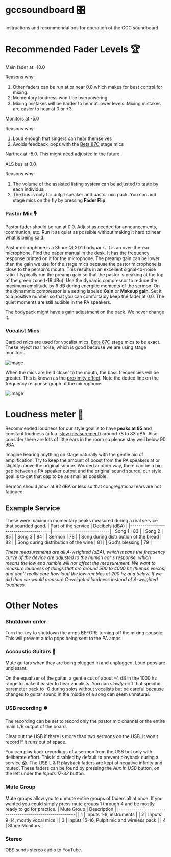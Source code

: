 # gccsoundboard 🎛
Instructions and recommendations for operation of the GCC soundboard.

# Recommended Fader Levels 🏆

Main fader at -10.0

Reasons why:
1. Other faders can be run at or near 0.0 which makes for best control for mixing.
2. Momentary loudness won't be overpowering
3. Mixing mistakes will be harder to hear at lower levels. Mixing mistakes are easier to hear at 0 or +3.

Monitors at -5.0

Reasons why:
1. Loud enough that singers can hear themselves
2. Avoids feedback loops with the [Beta 87C](https://pubs.shure.com/guide/BETA87C/en-US) stage mics

Narthex at -5.0. This might need adjusted in the future.

ALS bus at 0.0

Reasons why:
1. The volume of the assisted listing system can be adjusted to taste by each individual.
2. The bus is only for pulpit speaker and pastor mic pack. You can add stage mics on the fly by pressing **Fader Flip**.

### Pastor Mic 🎙
Pastor fader should be run at 0.0. Adjust as needed for announcements, communion, etc. Run it as quiet as possible without making it hard to hear what is being said.

Pastor microphone is a Shure QLXD1 bodypack. It is an over-the-ear microphone. Find the paper manual in the desk. It has the frequency response printed on it for the microphone. The preamp gain can be lower than the gain we use for the stage mics because the pastor microphone is close to the person's mouth. This results in an excellent signal-to-noise ratio. I typically run the preamp gain so that the pastor is peaking at the top of the green zone (-18 dBu). Use the dynamic compressor to reduce the maximum amplitude by 6 dB during energitic moments of the sermon. On the dynammic compressor is a setting labeled **Gain** or **Makeup gain**. Set it to a positive number so that you can comfortably keep the fader at 0.0. The quiet moments are still audible in the PA speakers.

The bodypack might have a gain adjustment on the pack. We never change it. 

### Vocalist Mics
Cardiod mics are used for vocalist mics. [Beta 87C](https://pubs.shure.com/guide/BETA87C/en-US) stage mics to be exact. These reject rear noise, which is good because we are using stage monitors.

![image](https://github.com/claudy/gccsoundboard/assets/1810404/66612762-4ca1-47f6-a204-2b731ce6c6fa)

When the mics are held closer to the mouth, the bass frequencies will be greater. This is known as the [proximity effect](https://en.wikipedia.org/wiki/Proximity_effect_(audio)). Note the dotted line on the frequency response graph of the microphone.

![image](https://github.com/claudy/gccsoundboard/assets/1810404/0b043ff6-6905-491d-943a-23bd2ee0d4a2)


# Loudness meter 📢
Recommended loudness for our style goal is to have **peaks at 85** and constant loudness (a.k.a. [slow measurement](https://www.noisemeters.com/help/faq/time-weighting/#:~:text=Fast%20corresponds%20to%20a%20125,time%20constant%20of%2035%20ms.)) around 78 to 83 dBA. Also consider there are lots of little ears in the room so please stay well below 90 dBA. 

Imagine hearing anything on stage naturally with the gentle aid of amplification. Try to keep the amount of boost from the PA speakers at or slightly above the original source. Worded another way, there can be a big gap between a PA speaker output and the original sound source; our style goal is to get that gap to be as small as possible.

Sermon should _peak_ at 82 dBA or less so that congregational ears are not fatigued.

## Example Service
These were maximum momentary peaks measured during a real service that sounded good.
| Part of the service                   | Decibels (dBA) |
|---------------------------------------|----------------------------|
| Song 1                                | 83                         |
| Song 2                                | 85                         |
| Song 3                                | 84                         |
| Sermon                                | 78                         |
| Song during distribution of the bread | 82                         |
| Song during distribution of the wine  | 81                         |
| God's blessing                        | 79                         |

_These measurements are all A-weighted (dBA), which means the frequency curve of the device are adjusted to the human ear's response, which means the low end rumble will not affect the measurement. We want to measure loudness of things that are around 500 to 4000 hz (human voices) and don't really care how loud the low rumbles at 200 hz and below. If we did then we would measure C-weighted loudness instead of A-weighted loudness._

# Other Notes
### Shutdown order
Turn the key to shutdown the amps BEFORE turning off the mixing console. This will prevent audio pops being sent to the PA amps.

### Accoustic Guitars 🎸
Mute guitars when they are being plugged in and unplugged. Loud pops are unplesant.

On the equalizer of the guitar, a gentle cut of about -4 dB in the 1000 hz range to make it easier to hear vocalists. You can _slowly_ drift that specific parameter back to -0 during solos without vocalists but be careful because changes to guitar sound in the middle of a song can seem unnatural.

### USB recording ⏺️
The recording can be set to record only the pastor mic channel or the entire main L/R output of the board. 

Clear out the USB if there is more than two sermons on the USB. It won't record if it runs out of space. 

You can play back recordings of a sermon from the USB but only with deliberate effort. This is disabled by default to prevent playback during a service 😱. 
The USB L & R playback faders are kept at negative infinity and muted. These faders can be found by pressing the _Aux In USB_ button, on the left under the _Inputs 17-32_ button.

### Mute Group
Mute groups allow you to unmute entire groups of faders all at once. If you wanted you could simply press mute groups 1 through 4 and be mostly ready to go for practice.
| Mute Group | Description                                |
|------------|--------------------------------------------|
| 1          | Inputs 1-8, instruments                    |
| 2          | Inputs 9-14, mostly vocal mics             |
| 3          | Inputs 15-16, Pulpit mic and wireless pack |
| 4          | Stage Monitors                             |

### Stereo
OBS sends stereo audio to YouTube.
